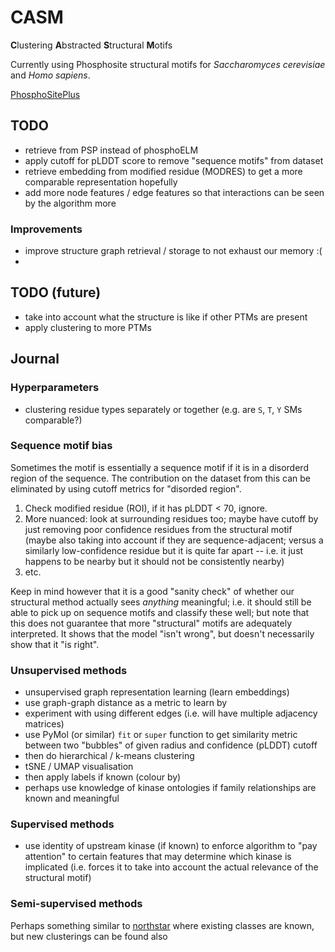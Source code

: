 # CASM


**C**lustering **A**bstracted **S**tructural **M**otifs


Currently using Phosphosite structural motifs for *Saccharomyces cerevisiae* and *Homo sapiens*. 

[PhosphoSitePlus](https://www.phosphosite.org/staticDownloads)


## TODO

- retrieve from PSP instead of phosphoELM
- apply cutoff for pLDDT score to remove "sequence motifs" from dataset 
- retrieve embedding from modified residue (MODRES) to get a more comparable representation hopefully 
- add more node features / edge features so that interactions can be seen by the algorithm more


### Improvements
- improve structure graph retrieval / storage to not exhaust our memory :( 
- 




## TODO (future) 

- take into account what the structure is like if other PTMs are present 
- apply clustering to more PTMs


## Journal


### Hyperparameters 

- clustering residue types separately or together (e.g. are `S`, `T`, `Y` SMs comparable?)

### Sequence motif bias 

Sometimes the motif is essentially a sequence motif if it is in a disorderd region of the sequence.  The contribution on the dataset from this can be eliminated by using cutoff metrics for "disorded region".  

1. Check modified residue (ROI), if it has pLDDT < 70, ignore. 
2. More nuanced: look at surrounding residues too; maybe have cutoff by just removing poor confidence residues  from the structural motif (maybe also taking into account if they are sequence-adjacent; versus a similarly low-confidence residue but it is quite far apart -- i.e. it just happens to be nearby but it should not be consistently nearby)
3. etc. 

Keep in mind however that it is a good "sanity check" of whether our structural method actually sees *anything* meaningful; i.e. it should still be able to pick up on sequence motifs and classify these well; but note that this does not guarantee that more "structural" motifs are adequately interpreted.  It shows that the model "isn't wrong", but doesn't necessarily show that it "is right". 


### Unsupervised methods

- unsupervised graph representation learning (learn embeddings)
- use graph-graph distance as a metric to learn by 
- experiment with using different edges (i.e. will have multiple adjacency matrices) 
- use PyMol (or similar) `fit` or `super` function to get similarity metric between two "bubbles" of given radius and confidence (pLDDT) cutoff 
- then do hierarchical / k-means clustering 
- tSNE / UMAP visualisation 
- then apply labels if known (colour by) 
- perhaps use knowledge of kinase ontologies if family relationships are known and meaningful


### Supervised methods 

- use identity of upstream kinase (if known) to enforce algorithm to "pay attention" to certain features that may determine which kinase is implicated (i.e. forces it to take into account the actual relevance of the structural motif)  


### Semi-supervised methods 

Perhaps something similar to [northstar](https://github.com/northstaratlas/northstar) where existing classes are known, but new clusterings can be found also
